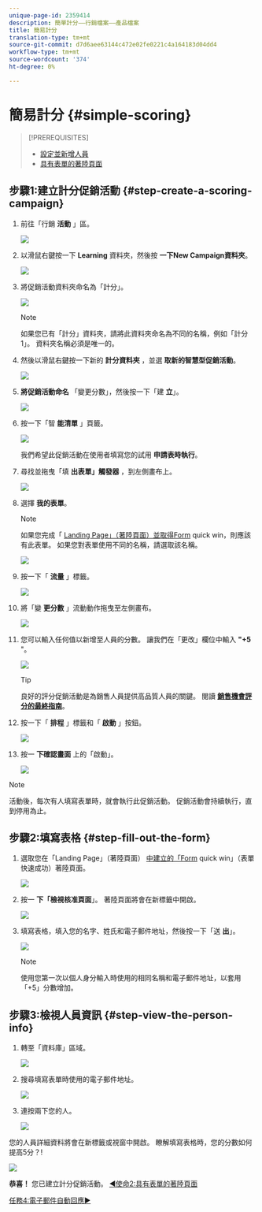 ```yaml
---
unique-page-id: 2359414
description: 簡單計分——行銷檔案——產品檔案
title: 簡易計分
translation-type: tm+mt
source-git-commit: d7d6aee63144c472e02fe0221c4a164183d04dd4
workflow-type: tm+mt
source-wordcount: '374'
ht-degree: 0%

---
```



# 簡易計分 {#simple-scoring}

>[!PREREQUISITES]
>
>* [設定並新增人員](get-set-up-and-add-a-person.md)
>* [具有表單的著陸頁面](landing-page-with-a-form.md)


## 步驟1:建立計分促銷活動 {#step-create-a-scoring-campaign}

1. 前往「行銷 **活動** 」區。

   ![](assets/ma-1.png)

1. 以滑鼠右鍵按一下 **Learning** 資料夾，然後按 **一下New Campaign資料夾**。

   ![](assets/two-2.png)

1. 將促銷活動資料夾命名為「計分」。

   ![](assets/three-1.png)

   >[!NOTE]
   >
   >如果您已有「計分」資料夾，請將此資料夾命名為不同的名稱，例如「計分1」。 資料夾名稱必須是唯一的。

1. 然後以滑鼠右鍵按一下新的 **計分資料夾** ，並選 **取新的智慧型促銷活動**。

   ![](assets/four.png)

1. **將促銷活動命名** 「變更分數」，然後按一下「建 **立**」。

   ![](assets/five-1.png)

1. 按一下「智 **能清單** 」頁籤。

   ![](assets/six-1.png)

   我們希望此促銷活動在使用者填寫您的試用 **申請表時執行**。

1. 尋找並拖曳「填 **出表單」觸發器** ，到左側畫布上。

   ![](assets/image2014-9-24-11-3a43-3a35.png)

1. 選擇 **我的表單**。

   >[!NOTE]
   >
   >如果您完成「 [Landing Page」（著陸頁面）並取得Form](/help/marketo/getting-started/quick-wins/landing-page-with-a-form.md) quick win，則應該有此表單。 如果您對表單使用不同的名稱，請選取該名稱。

   ![](assets/image2014-9-24-11-3a44-3a16.png)

1. 按一下「 **流量** 」標籤。

   ![](assets/image2014-9-24-11-3a44-3a33.png)

1. 將「變 **更分數** 」流動動作拖曳至左側畫布。

   ![](assets/image2014-9-24-11-3a44-3a45.png)

1. 您可以輸入任何值以新增至人員的分數。 讓我們在「更改」欄位中輸入 **&quot;+5** &quot;。

   ![](assets/eleven-1.png)

   >[!TIP]
   >
   >良好的評分促銷活動是為銷售人員提供高品質人員的關鍵。 閱讀 [**銷售機會評分的最終指南**](https://www.marketo.com/definitive-guides/lead-scoring/)。

1. 按一下「 **排程** 」標籤和「 **啟動** 」按鈕。

   ![](assets/twelve-1.png)

1. 按一 **下確認畫面** 上的「啟動」。

   ![](assets/thirteen-1.png)

>[!NOTE]
>
>活動後，每次有人填寫表單時，就會執行此促銷活動。 促銷活動會持續執行，直到停用為止。

## 步驟2:填寫表格 {#step-fill-out-the-form}

1. 選取您在「Landing Page」（著陸頁面） [中建立的「Form](/help/marketo/getting-started/quick-wins/landing-page-with-a-form.md) quick win」（表單快速成功）著陸頁面。

   ![](assets/fourteen-1.png)

1. 按一 **下「檢視核准頁面**」。 著陸頁面將會在新標籤中開啟。

   ![](assets/image2014-9-24-11-3a47-3a51.png)

1. 填寫表格，填入您的名字、姓氏和電子郵件地址，然後按一下「送 **出**」。

   ![](assets/image2014-9-24-11-3a47-3a59.png)

   >[!NOTE]
   >
   >使用您第一次以個人身分輸入時使用的相同名稱和電子郵件地址，以套用「+5」分數增加。

## 步驟3:檢視人員資訊 {#step-view-the-person-info}

1. 轉至「資料庫」區域。

   ![](assets/db-2.png)

1. 搜尋填寫表單時使用的電子郵件地址。

   ![](assets/eighteen.png)

1. 連按兩下您的人。

   ![](assets/nineteen.png)

您的人員詳細資料將會在新標籤或視窗中開啟。 瞭解填寫表格時，您的分數如何提高5分？!

![](assets/twenty.png)

**恭喜！** 您已建立計分促銷活動。
[◄使命2:具有表單的著陸頁面](/help/marketo/getting-started/quick-wins/landing-page-with-a-form.md)

[任務4:電子郵件自動回應►](/help/marketo/getting-started/quick-wins/email-auto-response.md)
